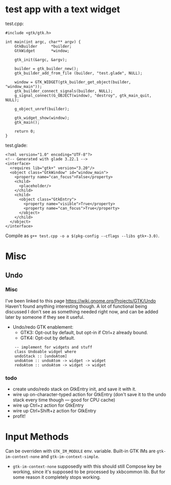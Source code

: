 # test app with a text widget

test.cpp:

```
#include <gtk/gtk.h>

int main(int argc, char** argv) {
	GtkBuilder      *builder;
	GtkWidget       *window;

	gtk_init(&argc, &argv);

	builder = gtk_builder_new();
	gtk_builder_add_from_file (builder, "test.glade", NULL);

	window = GTK_WIDGET(gtk_builder_get_object(builder, "window_main"));
	gtk_builder_connect_signals(builder, NULL);
    g_signal_connect(G_OBJECT(window), "destroy", gtk_main_quit, NULL);

	g_object_unref(builder);

	gtk_widget_show(window);
	gtk_main();

	return 0;
}
```

test.glade:
```
<?xml version="1.0" encoding="UTF-8"?>
<!-- Generated with glade 3.22.1 -->
<interface>
  <requires lib="gtk+" version="3.20"/>
  <object class="GtkWindow" id="window_main">
	<property name="can_focus">False</property>
	<child>
	  <placeholder/>
	</child>
	<child>
	  <object class="GtkEntry">
		<property name="visible">True</property>
		<property name="can_focus">True</property>
	  </object>
	</child>
  </object>
</interface>
```

Compile as `g++ test.cpp -o a $(pkg-config --cflags --libs gtk+-3.0)`.

# Misc

## Undo

### Misc

I've been linked to this page https://wiki.gnome.org/Projects/GTK/Undo Haven't found anything interesting though. A lot of functional being discussed I don't see as something needed right now, and can be added later by someone if they see it useful.

* Undo/redo GTK enablement:
    * GTK3: Opt-out by default, but opt-in if Ctrl+z already bound.
    * GTK4: Opt-out by default.

```
    -- implement for widgets and stuff
    class Undoable widget where
    undoStack :: [undoAtom]
    undoAtom :: undoAtom -> widget -> widget
    redoAtom :: undoAtom -> widget -> widget

```

### todo

* create undo/redo stack on GtkEntry init, and save it with it.
* wire up on-character-typed action for GtkEntry (don't save it to the undo stack every time though — good for CPU cache)
* wire up Ctrl+z action for GtkEntry
* wire up Ctrl+Shift+z action for GtkEntry
* profit!

# Input Methods

Can be overriden with `GTK_IM_MODULE` env. variable. Built-in GTK IMs are `gtk-im-context-none` and `gtk-im-context-simple`.

* `gtk-im-context-none` supposedly with this should still Compose key be working, since it's supposed to be processed by xkbcommon lib. But for some reason it completely stops working.
